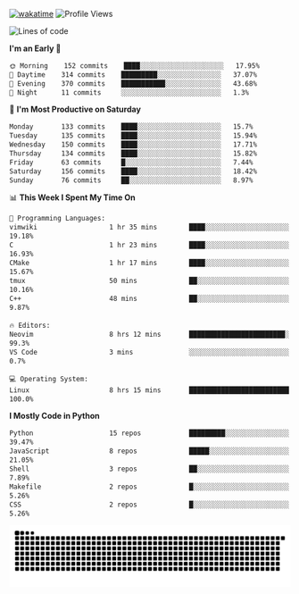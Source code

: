 [![wakatime](https://wakatime.com/badge/user/b920b284-3cde-4cd4-b72e-f7f22d050b16.svg)](https://wakatime.com/@b920b284-3cde-4cd4-b72e-f7f22d050b16)
![Profile Views](http://img.shields.io/badge/Profile%20Views-856-blue)
<!--START_SECTION:waka-->
![Lines of code](https://img.shields.io/badge/From%20Hello%20World%20I%27ve%20Written--439%20Thousand%20lines%20of%20code-blue)

**I'm an Early 🐤** 

```text
🌞 Morning    152 commits    ████░░░░░░░░░░░░░░░░░░░░░   17.95% 
🌆 Daytime    314 commits    █████████░░░░░░░░░░░░░░░░   37.07% 
🌃 Evening    370 commits    ███████████░░░░░░░░░░░░░░   43.68% 
🌙 Night      11 commits     ░░░░░░░░░░░░░░░░░░░░░░░░░   1.3%

```
📅 **I'm Most Productive on Saturday** 

```text
Monday       133 commits    ████░░░░░░░░░░░░░░░░░░░░░   15.7% 
Tuesday      135 commits    ████░░░░░░░░░░░░░░░░░░░░░   15.94% 
Wednesday    150 commits    ████░░░░░░░░░░░░░░░░░░░░░   17.71% 
Thursday     134 commits    ████░░░░░░░░░░░░░░░░░░░░░   15.82% 
Friday       63 commits     █░░░░░░░░░░░░░░░░░░░░░░░░   7.44% 
Saturday     156 commits    ████░░░░░░░░░░░░░░░░░░░░░   18.42% 
Sunday       76 commits     ██░░░░░░░░░░░░░░░░░░░░░░░   8.97%

```


📊 **This Week I Spent My Time On** 

```text
💬 Programming Languages: 
vimwiki                  1 hr 35 mins        ████░░░░░░░░░░░░░░░░░░░░░   19.18% 
C                        1 hr 23 mins        ████░░░░░░░░░░░░░░░░░░░░░   16.93% 
CMake                    1 hr 17 mins        ████░░░░░░░░░░░░░░░░░░░░░   15.67% 
tmux                     50 mins             ██░░░░░░░░░░░░░░░░░░░░░░░   10.16% 
C++                      48 mins             ██░░░░░░░░░░░░░░░░░░░░░░░   9.87%

🔥 Editors: 
Neovim                   8 hrs 12 mins       ████████████████████████░   99.3% 
VS Code                  3 mins              ░░░░░░░░░░░░░░░░░░░░░░░░░   0.7%

💻 Operating System: 
Linux                    8 hrs 15 mins       █████████████████████████   100.0%

```

**I Mostly Code in Python** 

```text
Python                   15 repos            █████████░░░░░░░░░░░░░░░░   39.47% 
JavaScript               8 repos             █████░░░░░░░░░░░░░░░░░░░░   21.05% 
Shell                    3 repos             ██░░░░░░░░░░░░░░░░░░░░░░░   7.89% 
Makefile                 2 repos             █░░░░░░░░░░░░░░░░░░░░░░░░   5.26% 
CSS                      2 repos             █░░░░░░░░░░░░░░░░░░░░░░░░   5.26%

```



<!--END_SECTION:waka-->
![Snake animation](https://raw.githubusercontent.com/timmypidashev/timmypidashev/main/commits.svg)
